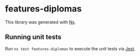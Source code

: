 # features-diplomas

This library was generated with [Nx](https://nx.dev).

## Running unit tests

Run `nx test features-diplomas` to execute the unit tests via [Jest](https://jestjs.io).
